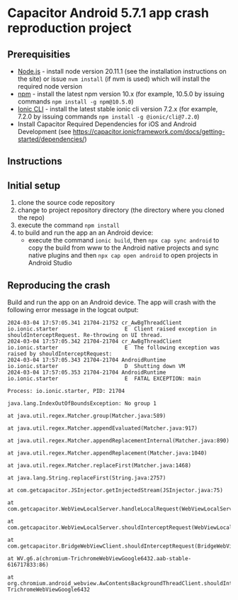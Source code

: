 # Capacitor Android 5.7.1 app crash reproduction project

## Prerequisities

* [Node.js](http://nodejs.org/) - install node version 20.11.1 (see the installation instructions on the site) or issue `nvm install` (if nvm is used) which will install the required node version
* [npm](https://www.npmjs.com/) - install the latest npm version 10.x (for example, 10.5.0 by issuing commands `npm install -g npm@10.5.0`)
* [Ionic CLI](http://ionicframework.com/docs/cli/install.html) - install the latest stable ionic cli version 7.2.x (for example, 7.2.0 by issuing commands `npm install -g @ionic/cli@7.2.0`)
* Install Capacitor Required Dependencies for iOS and Android Development (see https://capacitor.ionicframework.com/docs/getting-started/dependencies/)

## Instructions
## Initial setup
1. clone the source code repository
2. change to project repository directory (the directory where you cloned the repo)
3. execute the command `npm install`
4. to build and run the app an an Android device:
    - execute the command `ionic build`, then `npx cap sync android` to copy the build from www to the Android native projects and sync native plugins and then `npx cap open android` to open projects in Android Studio

## Reproducing the crash
Build and run the app on an Android device. The app will crash with the following error message in the logcat output:
```
2024-03-04 17:57:05.341 21704-21752 cr_AwBgThreadClient     io.ionic.starter                     E  Client raised exception in shouldInterceptRequest. Re-throwing on UI thread.
2024-03-04 17:57:05.342 21704-21704 cr_AwBgThreadClient     io.ionic.starter                     E  The following exception was raised by shouldInterceptRequest:
2024-03-04 17:57:05.343 21704-21704 AndroidRuntime          io.ionic.starter                     D  Shutting down VM
2024-03-04 17:57:05.353 21704-21704 AndroidRuntime          io.ionic.starter                     E  FATAL EXCEPTION: main
                                                                                                    Process: io.ionic.starter, PID: 21704
                                                                                                    java.lang.IndexOutOfBoundsException: No group 1
                                                                                                    	at java.util.regex.Matcher.group(Matcher.java:589)
                                                                                                    	at java.util.regex.Matcher.appendEvaluated(Matcher.java:917)
                                                                                                    	at java.util.regex.Matcher.appendReplacementInternal(Matcher.java:890)
                                                                                                    	at java.util.regex.Matcher.appendReplacement(Matcher.java:1040)
                                                                                                    	at java.util.regex.Matcher.replaceFirst(Matcher.java:1468)
                                                                                                    	at java.lang.String.replaceFirst(String.java:2757)
                                                                                                    	at com.getcapacitor.JSInjector.getInjectedStream(JSInjector.java:75)
                                                                                                    	at com.getcapacitor.WebViewLocalServer.handleLocalRequest(WebViewLocalServer.java:411)
                                                                                                    	at com.getcapacitor.WebViewLocalServer.shouldInterceptRequest(WebViewLocalServer.java:201)
                                                                                                    	at com.getcapacitor.BridgeWebViewClient.shouldInterceptRequest(BridgeWebViewClient.java:23)
                                                                                                    	at WV.g6.a(chromium-TrichromeWebViewGoogle6432.aab-stable-616717833:86)
                                                                                                    	at org.chromium.android_webview.AwContentsBackgroundThreadClient.shouldInterceptRequestFromNative(chromium-TrichromeWebViewGoogle6432
```